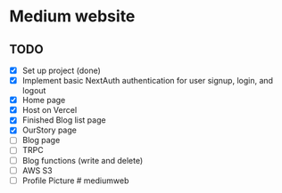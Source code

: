 # Medium website

## TODO

- [x] Set up project (done)
- [x] Implement basic NextAuth authentication for user signup, login, and logout
- [x] Home page
- [x] Host on Vercel
- [x] Finished Blog list page
- [x] OurStory page
- [ ] Blog page
- [ ] TRPC
- [ ] Blog functions (write and delete)
- [ ] AWS S3
- [ ] Profile Picture
#   m e d i u m w e b  
 